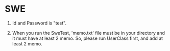 # SWE
1. Id and Password is "test".

2. When you run the SweTest, 'memo.txt' file must be in your directory and it must have at least 2 memo. So, please run UserClass first, and add at least 2 memo.
